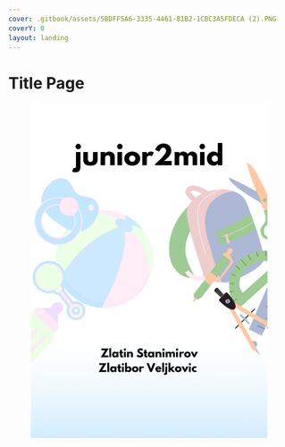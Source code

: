 ```yaml
---
cover: .gitbook/assets/5BDFF5A6-3335-4461-81B2-1CBC3A5FDECA (2).PNG
coverY: 0
layout: landing
---
```


# Title Page

<figure><img src=".gitbook/assets/5BDFF5A6-3335-4461-81B2-1CBC3A5FDECA (1).PNG" alt=""><figcaption></figcaption></figure>
